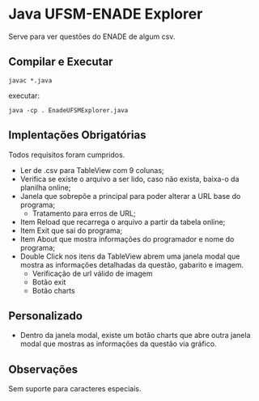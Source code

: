 # Java UFSM-ENADE Explorer
Serve para ver questões do ENADE de algum csv.
## Compilar e Executar

```
javac *.java
```

executar:
```
java -cp . EnadeUFSMExplorer.java
```

## Implentações Obrigatórias
Todos requisitos foram cumpridos.

- Ler de .csv para TableView com 9 colunas;
- Verifica se existe o arquivo a ser lido, caso não exista, baixa-o da planilha online;
- Janela que sobrepõe a principal para poder alterar a URL base do programa;
  - Tratamento para erros de URL;
- Item Reload que recarrega o arquivo a partir da tabela online;
- Item Exit que sai do programa;
- Item About que mostra informações do programador e nome do programa;
- Double Click nos itens da TableView abrem uma janela modal que mostra as informações detalhadas da questão, gabarito e imagem.
  - Verificação de url válido de imagem
  - Botão exit
  - Botão charts
## Personalizado
- Dentro da janela modal, existe um botão charts que abre outra janela modal que mostras as informações da questão via gráfico.

## Observações
Sem suporte para caracteres especiais.
